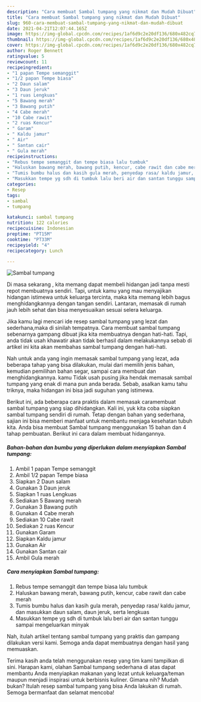 ```yaml
---
description: "Cara membuat Sambal tumpang yang nikmat dan Mudah Dibuat"
title: "Cara membuat Sambal tumpang yang nikmat dan Mudah Dibuat"
slug: 960-cara-membuat-sambal-tumpang-yang-nikmat-dan-mudah-dibuat
date: 2021-04-21T12:07:44.165Z
image: https://img-global.cpcdn.com/recipes/1af6d9c2e20df136/680x482cq70/sambal-tumpang-foto-resep-utama.jpg
thumbnail: https://img-global.cpcdn.com/recipes/1af6d9c2e20df136/680x482cq70/sambal-tumpang-foto-resep-utama.jpg
cover: https://img-global.cpcdn.com/recipes/1af6d9c2e20df136/680x482cq70/sambal-tumpang-foto-resep-utama.jpg
author: Roger Bennett
ratingvalue: 5
reviewcount: 11
recipeingredient:
- "1 papan Tempe semanggit"
- "1/2 papan Tempe biasa"
- "2 Daun salam"
- "3 Daun jeruk"
- "1 ruas Lengkuas"
- "5 Bawang merah"
- "3 Bawang putih"
- "4 Cabe merah"
- "10 Cabe rawit"
- "2 ruas Kencur"
- " Garam"
- " Kaldu jamur"
- " Air"
- " Santan cair"
- " Gula merah"
recipeinstructions:
- "Rebus tempe semanggit dan tempe biasa lalu tumbuk"
- "Haluskan bawang merah, bawang putih, kencur, cabe rawit dan cabe merah"
- "Tumis bumbu halus dan kasih gula merah, penyedap rasa/ kaldu jamur, dan masukkan daun salam, daun jeruk, serta lengkuas"
- "Masukkan tempe yg sdh di tumbuk lalu beri air dan santan tunggu sampai mengeluarkan minyak"
categories:
- Resep
tags:
- sambal
- tumpang

katakunci: sambal tumpang 
nutrition: 122 calories
recipecuisine: Indonesian
preptime: "PT15M"
cooktime: "PT33M"
recipeyield: "4"
recipecategory: Lunch

---
```



![Sambal tumpang](https://img-global.cpcdn.com/recipes/1af6d9c2e20df136/680x482cq70/sambal-tumpang-foto-resep-utama.jpg)

Di masa  sekarang , kita memang dapat membeli hidangan jadi tanpa mesti repot membuatnya sendiri. Tapi, untuk kamu yang mau menyajikan hidangan istimewa untuk keluarga tercinta, maka kita memang lebih bagus menghidangkannya dengan tangan sendiri. Lantaran, memasak di rumah jauh lebih sehat dan bisa menyesuaikan sesuai selera keluarga.

Jika kamu lagi mencari ide resep sambal tumpang yang lezat dan sederhana,maka di sinilah tempatnya. Cara membuat sambal tumpang  sebenarnya gampang dibuat jika kita membuatnya dengan hati-hati. Tapi, anda tidak usah khawatir akan tidak berhasil dalam melakukannya 
sebab di artikel ini kita akan membahas sambal tumpang dengan hati-hati.  



Nah untuk anda yang ingin memasak sambal tumpang yang lezat, ada beberapa tahap yang bisa dilakukan, mulai dari memilih jenis bahan, kemudian pemilihan bahan segar, sampai cara membuat dan menghidangkannya. kamu Tidak usah pusing jika hendak memasak sambal tumpang yang enak di mana pun anda berada. Sebab, asalkan kamu  tahu triknya, maka hidangan ini bisa jadi suguhan yang istimewa.

Berikut ini, ada beberapa cara praktis  dalam memasak caramembuat sambal tumpang yang siap dihidangkan. Kali ini, yuk kita coba siapkan sambal tumpang sendiri di rumah. Tetap dengan bahan yang sederhana, sajian ini bisa memberi manfaat untuk membantu menjaga kesehatan tubuh kita. Anda bisa membuat Sambal tumpang menggunakan 15 bahan dan 4 tahap pembuatan. Berikut ini cara dalam membuat hidangannya.

<!--inarticleads1-->

##### Bahan-bahan dan bumbu yang diperlukan dalam menyiapkan Sambal tumpang:

1. Ambil 1 papan Tempe semanggit
1. Ambil 1/2 papan Tempe biasa
1. Siapkan 2 Daun salam
1. Gunakan 3 Daun jeruk
1. Siapkan 1 ruas Lengkuas
1. Sediakan 5 Bawang merah
1. Gunakan 3 Bawang putih
1. Gunakan 4 Cabe merah
1. Sediakan 10 Cabe rawit
1. Sediakan 2 ruas Kencur
1. Gunakan  Garam
1. Siapkan  Kaldu jamur
1. Gunakan  Air
1. Gunakan  Santan cair
1. Ambil  Gula merah




<!--inarticleads2-->

##### Cara menyiapkan Sambal tumpang:

1. Rebus tempe semanggit dan tempe biasa lalu tumbuk
1. Haluskan bawang merah, bawang putih, kencur, cabe rawit dan cabe merah
1. Tumis bumbu halus dan kasih gula merah, penyedap rasa/ kaldu jamur, dan masukkan daun salam, daun jeruk, serta lengkuas
1. Masukkan tempe yg sdh di tumbuk lalu beri air dan santan tunggu sampai mengeluarkan minyak




Nah, itulah artikel tentang  sambal tumpang  yang praktis dan gampang dilakukan versi kami. Semoga anda dapat membuatnya dengan hasil yang memuaskan. 

Terima kasih anda telah menggunakan resep yang tim kami tampilkan di sini. Harapan kami, olahan  Sambal tumpang sederhana di atas dapat membantu Anda menyiapkan makanan yang lezat untuk keluarga/teman maupun menjadi inspirasi untuk berbisnis kuliner. Gimana nih? Mudah bukan? Itulah resep sambal tumpang yang bisa Anda lakukan di rumah. Semoga bermanfaat dan selamat mencoba!

